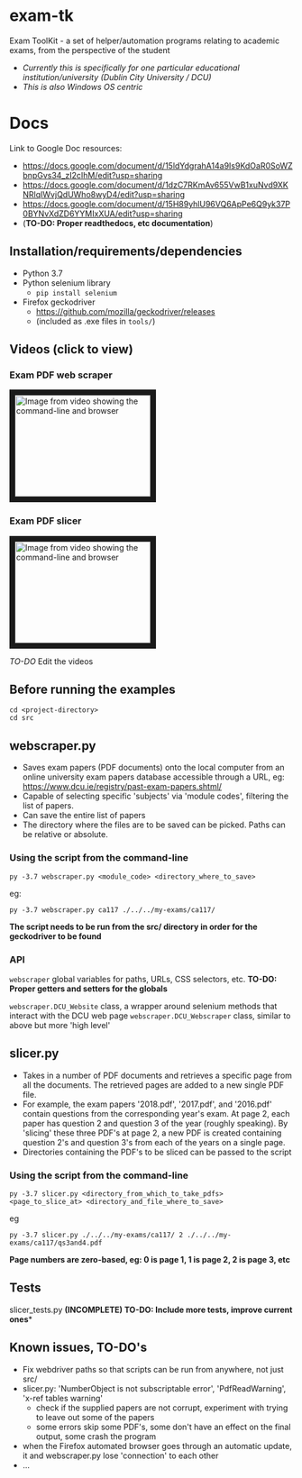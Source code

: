 # exam-tk
Exam ToolKit - a set of helper/automation programs relating to academic exams, from the perspective of the student

* *Currently this is specifically for one particular educational institution/university (Dublin City University / DCU)*
* *This is also Windows OS centric*

# Docs
Link to Google Doc resources:
* https://docs.google.com/document/d/15ldYdgrahA14a9Is9KdOaR0SoWZbnpGvs34_zI2cIhM/edit?usp=sharing
* https://docs.google.com/document/d/1dzC7RKmAv655VwB1xuNvd9XKNRlqIWvjQdUWho8wyD4/edit?usp=sharing
* https://docs.google.com/document/d/15H89yhlU96VQ6ApPe6Q9yk37P0BYNvXdZD6YYMIxXUA/edit?usp=sharing
* (**TO-DO: Proper readthedocs, etc documentation**)

## Installation/requirements/dependencies

* Python 3.7
* Python selenium library
  * ```pip install selenium```
* Firefox geckodriver
  * https://github.com/mozilla/geckodriver/releases
  * (included as .exe files in ```tools/```)

## Videos (click to view)

### Exam PDF web scraper
<a href="https://youtu.be/uUXjbeFYm9w" target="_blank"><img src="http://img.youtube.com/vi/uUXjbeFYm9w/0.jpg" alt="Image from video showing the command-line and browser" width="240" height="180" border="10" /></a>

### Exam PDF slicer
<a href="https://youtu.be/-NrZEAAmlyA" target="_blank"><img src="http://img.youtube.com/vi/-NrZEAAmlyA/0.jpg" alt="Image from video showing the command-line and browser" width="240" height="180" border="10" /></a>

_TO-DO_ Edit the videos

## Before running the examples
```
cd <project-directory>
cd src
```

## webscraper.py
* Saves exam papers (PDF documents) onto the local computer from an online university exam papers database accessible through a URL, eg: https://www.dcu.ie/registry/past-exam-papers.shtml/
* Capable of selecting specific 'subjects' via 'module codes', filtering the list of papers. 
* Can save the entire list of papers
* The directory where the files are to be saved can be picked. Paths can be relative or absolute.

### Using the script from the command-line
```
py -3.7 webscraper.py <module_code> <directory_where_to_save>
```
eg:
```
py -3.7 webscraper.py ca117 ./../../my-exams/ca117/
```
**The script needs to be run from the src/ directory in order for the geckodriver to be found**

### API
```webscraper``` global variables for paths, URLs, CSS selectors, etc.
**TO-DO: Proper getters and setters for the globals**

```webscraper.DCU_Website``` class, a wrapper around selenium methods that interact with the DCU web page
```webscraper.DCU_Webscraper``` class, similar to above but more 'high level'

## slicer.py
* Takes in a number of PDF documents and retrieves a specific page from all the documents. The retrieved pages are added to a new single PDF file.
* For example, the exam papers '2018.pdf', '2017.pdf', and '2016.pdf' contain questions from the corresponding year's exam. At page 2, each paper has question 2 and question 3 of the year (roughly speaking). By 'slicing' these three PDF's at page 2, a new PDF is created containing question 2's and question 3's from each of the years on a single page.
* Directories containing the PDF's to be sliced can be passed to the script

### Using the script from the command-line
```
py -3.7 slicer.py <directory_from_which_to_take_pdfs> <page_to_slice_at> <directory_and_file_where_to_save>
```
eg
```
py -3.7 slicer.py ./../../my-exams/ca117/ 2 ./../../my-exams/ca117/qs3and4.pdf
```
**Page numbers are zero-based, eg: 0 is page 1, 1 is page 2, 2 is page 3, etc**

##  Tests
slicer_tests.py
**(INCOMPLETE) TO-DO: Include more tests, improve current ones***

## Known issues, TO-DO's
* Fix webdriver paths so that scripts can be run from anywhere, not just src/
* slicer.py: 'NumberObject is not subscriptable error', 'PdfReadWarning', 'x-ref tables warning'
  * check if the supplied papers are not corrupt, experiment with trying to leave out some of the papers
  * some errors skip some PDF's, some don't have an effect on the final output, some crash the program
* when the Firefox automated browser goes through an automatic update, it and webscraper.py lose 'connection' to each other
* ...
